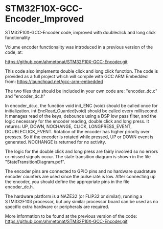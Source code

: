 # STM32F10X-GCC-Encoder_Improved
STM32F10X-GCC-Encoder code, improved with doubleclick and long click functionality

Volume encoder functionality was introduced in a previous version of the code, at:

https://github.com/ahmetonat/STM32F10X-GCC-Encoder.git

This code also implements double click and long click function. The code is provided as a full project which will compile with GCC ARM Embedded from:  https://launchpad.net/gcc-arm-embedded 

The two files that should be included in your own code are: "encoder_dc.c" and "encoder_dc.h" 

In encoder_dc.c, the function void init_ENC (void) should be called once for initialization. int EncRead_Guarded(void) should be called every millisecond. It manages read of the keys, debounce using a DSP low pass filter, and the logic necessary for the encoder reading, double click and long press. It returns: UP, DOWN, NOCHANGE, CLICK, LONGPRESS_EVENT, DOUBLECLICK_EVENT. Rotation of the encoder has higher priority over presses. So if the encoder is rotated while pressed, UP or DOWN event is generated. NOCHANGE is returned for no activity.

The logic for the double click and long press are fairly involved so no errors or missed signals occur. The state transition diagram is shown in the file "StateTransitionDiagram.pdf".

The encoder pins are connected to GPIO pins and no hardware quadrature encoder counters are used since the pulse rate is low. After connecting up the encoder, you should define the appropriate pins in the file encoder_dc.h.

The hardware platform is a NAZE32 (or FLIP32 or similar), running a STM332F103 processor, but any similar processor board can be used as no specific extra hardware or peripherals are required.

More information to be found at the previous version of the code: https://github.com/ahmetonat/STM32F10X-GCC-Encoder.git
